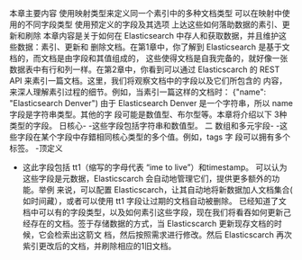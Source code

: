 本章主要内容
使用映射类型来定义同一个素引中的多种文档类型
可以在映射中使用的不同字段类型
使用预定义的字段及其选项
上达这些如何落助数据的素引、更新和刷除
本章内容是关于如何在 Elasticsearch 中存人和获取数据，并且维护这些数据：素引、更新和
删除文档。在第1章中，你了解到 Elasticsearch 是基于文档的，而文档是由字段和其值组成的，
这些使得文档是自我完备的，就好像一张数据表中有行和列一样。在第2章中，你看到可以通过
Elasticscarch 的 REST API 来素引一篇文档。这里，我们将观察文档中的字段以及它们所包含的
内容，来深人理解素引过程的细节。例如，当素引一篇这样的文档时：
{"name": "Elasticsearch Denver")
由于 Elasticsearch Denver 是一个字符串，所以 name 字段是字符串类型。其他的字
段可能是数值型、布尔型等。本章将介绍以下 3种类型的字段。
日核心-
-这些字段包括字符串和数值型。
二 数组和多元宇段-
-这些字段在某个字段中存錯相同核心类型的多个值。例如，tags 字
段可以拥有多个标签。
-顶定义
- 这此字段包括 tt1（缩写的字母代表 “ime to live”）和timestamp。
可以认为这些字段是元数据，Elasticscarch 会自动地管理它们，提供更多额外的功能。举例
来说，可以配置 Elasticscarch，让其自动地将新数据加人文档集合( 如时间藏），或者可以使用 tt1
字段让过期的文档自动被删除。
已经知道了文档中可以有的字段类型，以及如何素引这些字段，现在我们将看吞如何更新己
经存在的文档。签于存储数据的方式，当 Elasticscarch 更新现存文档的时候，它会检索出这箭文
档，然后按照需求进行修改。然后 Elasticscarch 再次紫引更改后的文档，并刷除相应的1旧文档。